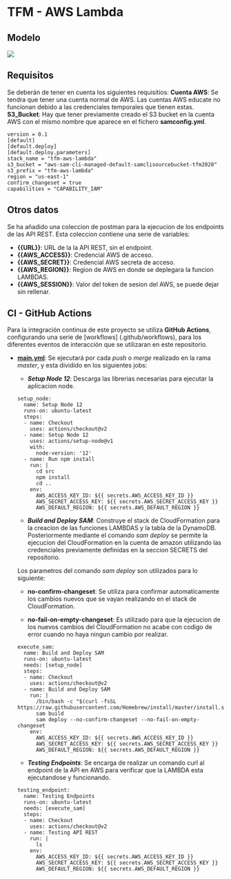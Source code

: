# TFM - AWS Lambda

## Modelo

![](https://www.planttext.com/api/plantuml/png/Z971IWCn48RlUOgSbRx07gJOKl0W27eJ3saoh85aPaacOX6Vp8EFr5TekfisQtSfvX32_vEPR-RV__mk8wl0oJiX15js85ysZqBcqr_QgHZbAaKc3-6hruxdrff6FY1N0PM7HZvpiDXMDN_dUGUyicugQ_ATmbqZLyEZTxulWPu2cQJv6eycCzDrdiL0rC5sR0bdG3yxm0Zlb4AiFIP8XVSQqeVY02qcluNmNpHD2JdifeP5arEvS2PKzycqy7TFezebrkOSSFMwOSDvuhBhrxVHlXHdr7M-gyR4AkUvfhHrC8OvrPOtYyNTELOna1Nnr7uibhv34R64FAzt1m000F__0m00)

## Requisitos

Se deberán de tener en cuenta los siguientes requisitios:
  **Cuenta AWS**: Se tendra que tener una cuenta normal de AWS. Las cuentas AWS educate no funcionan debido a las credenciales temporales que tienen estas.
  **S3_Bucket**: Hay que tener previamente creado el S3 bucket en la cuenta AWS con el mismo nombre que aparece en el fichero **samconfig.yml**.

  ```
  version = 0.1
  [default]
  [default.deploy]
  [default.deploy.parameters]
  stack_name = "tfm-aws-lambda"
  s3_bucket = "aws-sam-cli-managed-default-samclisourcebucket-tfm2020"
  s3_prefix = "tfm-aws-lambda"
  region = "us-east-1"
  confirm_changeset = true
  capabilities = "CAPABILITY_IAM"
  ```

## Otros datos

Se ha añadido una coleccion de postman para la ejecucion de los endpoints de las API REST. Esta coleccion contiene una serie de variables:
  - **{{URL}}**: URL de la la API REST, sin el endpoint.
  - **{{AWS_ACCESS}}**: Credencial AWS de acceso.
  - **{{AWS_SECRET}}**: Credencial AWS secreta de acceso.
  - **{{AWS_REGION}}**: Region de AWS en donde se deplegara la funcion LAMBDAS.
  - **{{AWS_SESSION}}**: Valor del token de sesion del AWS, se puede dejar sin rellenar.

## CI - GitHub Actions

Para la integración continua de este proyecto se utiliza **GitHub Actions**, configurando una serie de [workflows] (.github/workflows), para los diferentes eventos de interacción que se utilizaran en este repositorio.

- [**main.yml**](.github/workflows/main.yml): Se ejecutará por cada *push* o *merge* realizado en la rama *master*, y esta dividido en los siguientes jobs:

	- ***Setup Node 12***: Descarga las librerias necesarias para ejecutar la aplicacion node.
	
	```
	setup_node:
      name: Setup Node 12
      runs-on: ubuntu-latest
      steps:
      - name: Checkout
        uses: actions/checkout@v2
      - name: Setup Node 12
        uses: actions/setup-node@v1
        with:
          node-version: '12'
      - name: Run npm install
        run: |
          cd src
          npm install
          cd ..
        env:
          AWS_ACCESS_KEY_ID: ${{ secrets.AWS_ACCESS_KEY_ID }}
          AWS_SECRET_ACCESS_KEY: ${{ secrets.AWS_SECRET_ACCESS_KEY }}
          AWS_DEFAULT_REGION: ${{ secrets.AWS_DEFAULT_REGION }}
    ```      
	
	- ***Build and Deploy SAM***: Construye el stack de CloudFormation para la creacion de las funciones LAMBDAS y la tabla de la DynamoDB. Posteriormente mediante el comando *sam deploy* se permite la ejecucion del CloudFormation en la cuenta de amazon utilizando las credenciales previamente definidas en la seccion SECRETS del repositorio.
	
	Los parametros del comando *sam deploy* son utilizados para lo siguiente:
		
	- **no-confirm-changeset**: Se utiliza para confirmar automaticamente los cambios nuevos que se vayan realizando en el stack de CloudFormation.
		
	- **no-fail-on-empty-changeset**: Es utilizado para que la ejecucion de los nuevos cambios del CloudFormation no acabe con codigo de error cuando no haya ningun cambio por realizar.

	```
    execute_sam:
      name: Build and Deploy SAM
      runs-on: ubuntu-latest
      needs: [setup_node]
      steps:
      - name: Checkout
        uses: actions/checkout@v2
      - name: Build and Deploy SAM
        run: |
          /bin/bash -c "$(curl -fsSL https://raw.githubusercontent.com/Homebrew/install/master/install.sh)"
          sam build
          sam deploy --no-confirm-changeset --no-fail-on-empty-changeset
        env:
          AWS_ACCESS_KEY_ID: ${{ secrets.AWS_ACCESS_KEY_ID }}
          AWS_SECRET_ACCESS_KEY: ${{ secrets.AWS_SECRET_ACCESS_KEY }}
          AWS_DEFAULT_REGION: ${{ secrets.AWS_DEFAULT_REGION }}
     ```


	- ***Testing Endpoints***: Se encarga de realizar un comando curl al endpoint de la API en AWS para verificar que la LAMBDA esta ejecutandose y funcionando.

	```
    testing_endpoint:
      name: Testing Endpoints
      runs-on: ubuntu-latest
      needs: [execute_sam]
      steps:
      - name: Checkout
        uses: actions/checkout@v2
      - name: Testing API REST
        run: |
          ls 
        env:
          AWS_ACCESS_KEY_ID: ${{ secrets.AWS_ACCESS_KEY_ID }}
          AWS_SECRET_ACCESS_KEY: ${{ secrets.AWS_SECRET_ACCESS_KEY }}
          AWS_DEFAULT_REGION: ${{ secrets.AWS_DEFAULT_REGION }}
	```
